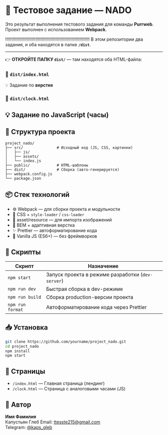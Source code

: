 ﻿# 🚀 Тестовое задание — NADO

Это результат выполнения тестового задания для команды **Purrweb**. Проект выполнен с использованием **Webpack**.

!!!!!!!!!!!!!!!!!!!!!!!!!!!!!!!!!!!!!!!!!!!!!!!!!!!!!!!!!!!!!!!!!!!
В этом репозитории два задания, и оба находятся в папке **`/dist`**.

---

👉 **ОТКРОЙТЕ ПАПКУ `dist/`** — там находятся оба HTML-файла:

### 🔹 `dist/index.html`

💡 Задание по **верстке**

### 🔹 `dist/clock.html`

## 💡 Задание по **JavaScript (часы)**

## 📁 Структура проекта

```
project_nado/
├── src/               # Исходный код (JS, CSS, картинки)
│   ├── js/
│   ├── assets/
│   └── index.js
├── public/            # HTML-шаблоны
├── dist/              # Сборка (авто-генерируется)
├── webpack.config.js
└── package.json
```

## 📦 Стек технологий

- ⚙️ Webpack — для сборки проекта и модульности
- 💅 CSS + `style-loader` / `css-loader`
- 📸 asset/resource — для импорта изображений
- 📐 BEM + адаптивная верстка
- ✨ Prettier — автоформатирование кода
- 🔎 Vanilla JS (ES6+) — без фреймворков

## 📄 Скрипты

| Скрипт           | Назначение                                        |
| ---------------- | ------------------------------------------------- |
| `npm start`      | Запуск проекта в режиме разработки (`dev-server`) |
| `npm run dev`    | Быстрая сборка в dev-режиме                       |
| `npm run build`  | Сборка production-версии проекта                  |
| `npm run format` | Автоформатирование кода через Prettier            |

## 📥 Установка

```bash
git clone https://github.com/yourname/project_nado.git
cd project_nado
npm install
npm start
```

## 📑 Страницы

- `/index.html` — Главная страница (лендинг)
- `/clock.html` — Страница с аналоговыми часами (JS)

## 👤 Автор

**Имя Фамилия**  
Капустьян Глеб
Email: ttesste215@gmail.com  
Telegram: [@kaps_gleb](https://t.me/kaps_gleb)

